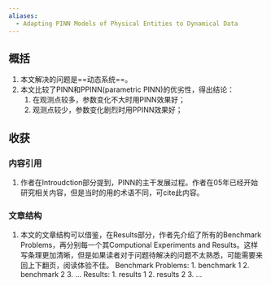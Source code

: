 ```yaml
---
aliases:
  - Adapting PINN Models of Physical Entities to Dynamical Data
---
```

## 概括
1. 本文解决的问题是==动态系统==。
2. 本文比较了PINN和PPINN(parametric PINN)的优劣性，得出结论：
	1. 在观测点较多，参数变化不大时用PINN效果好；
	2. 观测点较少，参数变化剧烈时用PPINN效果好；
## 收获

### 内容引用
1. 作者在Introudction部分提到，PINN的主干发展过程。作者在05年已经开始研究相关内容，但是当时的用的术语不同，可cite此内容。
### 文章结构
1. 本文的文章结构可以借鉴，在Results部分，作者先介绍了所有的Benchmark Problems，再分别每一个其Computional Experiments and Results。这样写条理更加清晰，但是如果读者对于问题待解决的问题不太熟悉，可能需要来回上下翻页，阅读体验不佳。
	Benchmark Problems:
		1. benchmark 1
		2. benchmark 2
		3. ...
	Results:
		1. results 1
		2. results 2
		3. ...